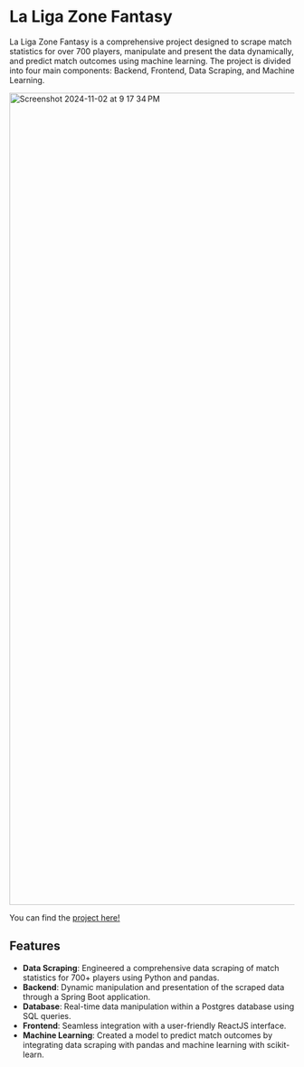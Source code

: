 # La Liga Zone Fantasy

La Liga Zone Fantasy is a comprehensive project designed to scrape match statistics for over 700 players, manipulate and present the data dynamically, and predict match outcomes using machine learning. The project is divided into four main components: Backend, Frontend, Data Scraping, and Machine Learning.

<img width="1437" alt="Screenshot 2024-11-02 at 9 17 34 PM" src="https://github.com/user-attachments/assets/f764801c-da99-4f3d-901d-97d0ba8c1536">

You can find the [project here!](https://laligazone.vercel.app)  

## Features

- **Data Scraping**: Engineered a comprehensive data scraping of match statistics for 700+ players using Python and pandas.
- **Backend**: Dynamic manipulation and presentation of the scraped data through a Spring Boot application.
- **Database**: Real-time data manipulation within a Postgres database using SQL queries.
- **Frontend**: Seamless integration with a user-friendly ReactJS interface.
- **Machine Learning**: Created a model to predict match outcomes by integrating data scraping with pandas and machine learning with scikit-learn.

